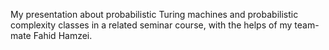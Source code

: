 My presentation about probabilistic Turing machines and probabilistic complexity classes in a related seminar course, with the helps of my team-mate Fahid Hamzei.
